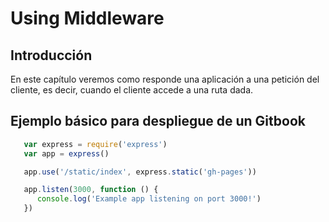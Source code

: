 # Using Middleware

## Introducción

En este capítulo veremos como responde una aplicación a una petición del cliente, es decir, cuando el cliente accede a una ruta dada.

## Ejemplo básico para despliegue de un Gitbook

```javascript
   var express = require('express')
   var app = express()

   app.use('/static/index', express.static('gh-pages'))

   app.listen(3000, function () {
      console.log('Example app listening on port 3000!')
   })
```
